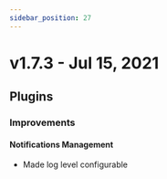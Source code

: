 ```yaml
---
sidebar_position: 27
---
```

# v1.7.3 - Jul 15, 2021

## Plugins

### **Improvements**

#### Notifications Management

* Made log level configurable
